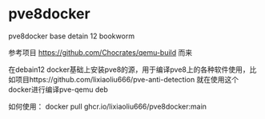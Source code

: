 # pve8docker
pve8docker base detain 12 bookworm

参考项目 https://github.com/Chocrates/qemu-build 而来

在debain12 docker基础上安装pve8的源，用于编译pve8上的各种软件使用，比如项目https://github.com/lixiaoliu666/pve-anti-detection 就在使用这个docker进行编译pve-qemu deb

如何使用：
docker pull ghcr.io/lixiaoliu666/pve8docker:main
